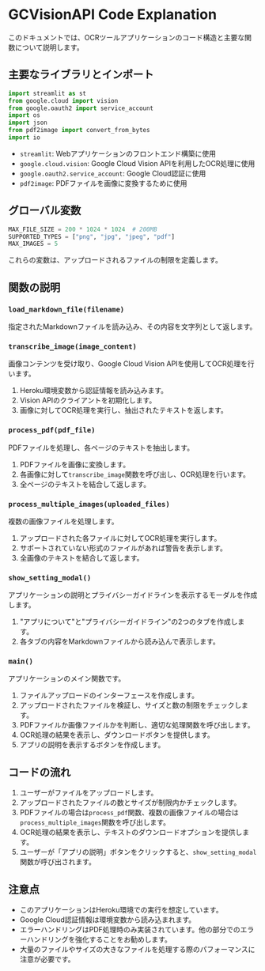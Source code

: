 # GCVisionAPI Code Explanation

このドキュメントでは、OCRツールアプリケーションのコード構造と主要な関数について説明します。

## 主要なライブラリとインポート

```python
import streamlit as st
from google.cloud import vision
from google.oauth2 import service_account
import os
import json
from pdf2image import convert_from_bytes
import io
```

- `streamlit`: Webアプリケーションのフロントエンド構築に使用
- `google.cloud.vision`: Google Cloud Vision APIを利用したOCR処理に使用
- `google.oauth2.service_account`: Google Cloud認証に使用
- `pdf2image`: PDFファイルを画像に変換するために使用

## グローバル変数

```python
MAX_FILE_SIZE = 200 * 1024 * 1024  # 200MB
SUPPORTED_TYPES = ["png", "jpg", "jpeg", "pdf"]
MAX_IMAGES = 5
```

これらの変数は、アップロードされるファイルの制限を定義します。

## 関数の説明

### `load_markdown_file(filename)`

指定されたMarkdownファイルを読み込み、その内容を文字列として返します。

### `transcribe_image(image_content)`

画像コンテンツを受け取り、Google Cloud Vision APIを使用してOCR処理を行います。

1. Heroku環境変数から認証情報を読み込みます。
2. Vision APIのクライアントを初期化します。
3. 画像に対してOCR処理を実行し、抽出されたテキストを返します。

### `process_pdf(pdf_file)`

PDFファイルを処理し、各ページのテキストを抽出します。

1. PDFファイルを画像に変換します。
2. 各画像に対して`transcribe_image`関数を呼び出し、OCR処理を行います。
3. 全ページのテキストを結合して返します。

### `process_multiple_images(uploaded_files)`

複数の画像ファイルを処理します。

1. アップロードされた各ファイルに対してOCR処理を実行します。
2. サポートされていない形式のファイルがあれば警告を表示します。
3. 全画像のテキストを結合して返します。

### `show_setting_modal()`

アプリケーションの説明とプライバシーガイドラインを表示するモーダルを作成します。

1. "アプリについて"と"プライバシーガイドライン"の2つのタブを作成します。
2. 各タブの内容をMarkdownファイルから読み込んで表示します。

### `main()`

アプリケーションのメイン関数です。

1. ファイルアップロードのインターフェースを作成します。
2. アップロードされたファイルを検証し、サイズと数の制限をチェックします。
3. PDFファイルか画像ファイルかを判断し、適切な処理関数を呼び出します。
4. OCR処理の結果を表示し、ダウンロードボタンを提供します。
5. アプリの説明を表示するボタンを作成します。

## コードの流れ

1. ユーザーがファイルをアップロードします。
2. アップロードされたファイルの数とサイズが制限内かチェックします。
3. PDFファイルの場合は`process_pdf`関数、複数の画像ファイルの場合は`process_multiple_images`関数を呼び出します。
4. OCR処理の結果を表示し、テキストのダウンロードオプションを提供します。
5. ユーザーが「アプリの説明」ボタンをクリックすると、`show_setting_modal`関数が呼び出されます。

## 注意点

- このアプリケーションはHeroku環境での実行を想定しています。
- Google Cloud認証情報は環境変数から読み込まれます。
- エラーハンドリングはPDF処理時のみ実装されています。他の部分でのエラーハンドリングを強化することをお勧めします。
- 大量のファイルやサイズの大きなファイルを処理する際のパフォーマンスに注意が必要です。

